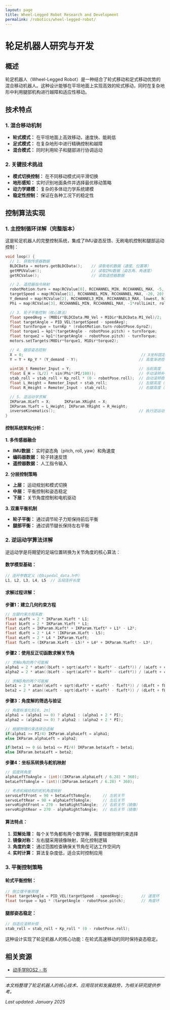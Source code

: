 ```yaml
---
layout: page
title: Wheel-Legged Robot Research and Development
permalink: /robotics/wheel-legged-robot/
---
```


# 轮足机器人研究与开发

## 概述

轮足机器人（Wheel-Legged Robot）是一种结合了轮式移动和足式移动优势的混合移动机器人。这种设计能够在平坦地面上实现高效的轮式移动，同时在复杂地形中利用腿部机构进行越障和适应性移动。

## 技术特点

### 1. 混合移动机制
- **轮式模式：** 在平坦地面上高效移动，速度快、能耗低
- **足式模式：** 在复杂地形中进行精确控制和越障
- **混合模式：** 同时利用轮子和腿部进行协调运动

### 2. 关键技术挑战
- **模式切换控制：** 在不同移动模式间平滑切换
- **地形感知：** 实时识别地面条件并选择最优移动策略
- **动力学建模：** 复杂的多体动力学系统建模
- **稳定性控制：** 保证在各种工况下的稳定性

## 控制算法实现

### 1. 主控制循环详解（完整版本）

这是轮足机器人的完整控制系统，集成了IMU姿态反馈、无刷电机控制和腿部运动控制：

```cpp
void loop() {
  // 1. 获取传感器数据
  BLDCData = motors.getBLDCData();    // 读取电机数据（速度、位置等）
  getMPUValue();                      // 读取IMU数据（姿态角、角速度）
  getRCValue();                       // 读取遥控器数据

  // 2. 遥控器指令映射
  robotMotion.turn = map(RCValue[0], RCCHANNEL_MIN, RCCHANNEL_MAX, -5, 5);        // 转向指令
  targetSpeed = map(RCValue[1], RCCHANNEL_MIN, RCCHANNEL_MAX, -20, 20);           // 速度指令
  Y_demand = map(RCValue[2], RCCHANNEL3_MIN, RCCHANNEL3_MAX, lowest, highest);    // 高度指令
  Phi = map(RCValue[3], RCCHANNEL_MIN, RCCHANNEL_MAX, -1*rollLimit, rollLimit);   // 滚转角指令

  // 3. 轮子平衡控制（核心算法）
  float speedAvg = (M0Dir*BLDCData.M0_Vel + M1Dir*BLDCData.M1_Vel)/2;            // 计算平均速度
  float targetAngle = PID_VEL(targetSpeed - speedAvg);                           // 速度PID控制
  float turnTorque = turnKp * (robotMotion.turn-robotPose.GyroZ);                // 转向力矩控制
  float torque1 = kp1*(targetAngle - robotPose.pitch) + turnTorque;              // 左轮力矩
  float torque2 = kp1*(targetAngle - robotPose.pitch) - turnTorque;              // 右轮力矩
  motors.setTargets(M0Dir*torque1, M1Dir*torque2);                               // 设置电机目标力矩

  // 4. 腿部姿态控制
  X = 0;                                                    // X坐标固定为0
  Y = Y + Kp_Y * (Y_demand - Y);                           // 高度渐进控制
  
  uint16_t Remoter_Input = Y;                              // 当前高度
  float E_H = (L/2) * sin(Phi*(PI/180));                   // 手动滚转补偿
  stab_roll = stab_roll + Kp_roll * (0 - robotPose.roll);  // 自动滚转稳定PID
  float L_Height = Remoter_Input + stab_roll;              // 左腿高度（自动稳定）
  float R_Height = Remoter_Input - stab_roll;              // 右腿高度（自动稳定）

  // 5. 逆运动学求解
  IKParam.XLeft = X;      IKParam.XRight = X;
  IKParam.YLeft = L_Height; IKParam.YRight = R_Height;
  inverseKinematics();                                     // 执行逆运动学计算
}
```

#### 控制系统架构分析：

**1. 多传感器融合**
- **IMU数据：** 实时姿态角（pitch, roll, yaw）和角速度
- **编码器数据：** 轮子转速反馈
- **遥控器数据：** 人工指令输入

**2. 分层控制策略**
- **上层：** 运动规划和模式切换
- **中层：** 平衡控制和姿态稳定
- **下层：** 关节角度控制和电机驱动

**3. 双重平衡机制**
- **轮子平衡：** 通过调节轮子力矩保持前后平衡
- **腿部平衡：** 通过调节腿长保持左右平衡

### 2. 逆运动学算法详解

逆运动学是将期望的足端位置转换为关节角度的核心算法：

#### 数学模型基础：
```cpp
// 连杆参数定义（在bipedal_data.h中）
L1, L2, L3, L4, L5  // 五段连杆长度
```

#### 求解过程详解：

**步骤1：建立几何约束方程**
```cpp
// 左腿约束方程系数
float aLeft = 2 * IKParam.XLeft * L1;
float bLeft = 2 * IKParam.YLeft * L1;
float cLeft = IKParam.XLeft² + IKParam.YLeft² + L1² - L2²;
float dLeft = 2 * L4 * (IKParam.XLeft - L5);
float eLeft = 2 * L4 * IKParam.YLeft;
float fLeft = (IKParam.XLeft - L5)² + L4² + IKParam.YLeft² - L3²;
```

**步骤2：使用反正切函数求解关节角**
```cpp
// 求解α角的两个可能解
alpha1 = 2 * atan((bLeft + sqrt(aLeft² + bLeft² - cLeft²)) / (aLeft + cLeft));
alpha2 = 2 * atan((bLeft - sqrt(aLeft² + bLeft² - cLeft²)) / (aLeft + cLeft));

// 求解β角的两个可能解
beta1 = 2 * atan((eLeft + sqrt(dLeft² + eLeft² - fLeft²)) / (dLeft + fLeft));
beta2 = 2 * atan((eLeft - sqrt(dLeft² + eLeft² - fLeft²)) / (dLeft + fLeft));
```

**步骤3：角度解的筛选与验证**
```cpp
// 角度标准化到[0, 2π]
alpha1 = (alpha1 >= 0) ? alpha1 : (alpha1 + 2 * PI);
alpha2 = (alpha2 >= 0) ? alpha2 : (alpha2 + 2 * PI);

// 根据物理约束选择合适解
if(alpha1 >= PI/4) IKParam.alphaLeft = alpha1;
else IKParam.alphaLeft = alpha2;

if(beta1 >= 0 && beta1 <= PI/4) IKParam.betaLeft = beta1;
else IKParam.betaLeft = beta2;
```

**步骤4：坐标系转换与舵机映射**
```cpp
// 弧度转角度
alphaLeftToAngle = (int)((IKParam.alphaLeft / 6.28) * 360);
betaLeftToAngle = (int)((IKParam.betaLeft / 6.28) * 360);

// 考虑机械结构的舵机角度映射
servoLeftFront = 90 + betaLeftToAngle;     // 左前关节
servoLeftRear = 90 + alphaLeftToAngle;     // 左后关节
servoRightFront = 270 - betaRightToAngle;  // 右前关节（镜像）
servoRightRear = 270 - alphaRightToAngle;  // 右后关节（镜像）
```

#### 算法特点：
1. **双解处理：** 每个关节角都有两个数学解，需要根据物理约束选择
2. **镜像对称：** 左右腿采用镜像映射，简化控制逻辑
3. **角度约束：** 通过范围检查确保关节角在可达工作空间内
4. **实时计算：** 算法复杂度低，适合实时控制应用

### 3. 平衡控制策略

#### 轮式平衡控制：
```cpp
// 倒立摆平衡原理
float targetAngle = PID_VEL(targetSpeed - speedAvg);        // 速度环
float torque = kp1 * (targetAngle - robotPose.pitch);       // 角度环
```

#### 腿部姿态稳定：
```cpp
// 自适应滚转补偿
stab_roll = stab_roll + Kp_roll * (0 - robotPose.roll);
```

这种设计实现了轮足机器人的核心功能：在轮式高速移动的同时保持姿态稳定。

## 相关资源

- [动手学ROS2 - 书](https://fishros.com/d2lros2/#/)

---

*本文档整理了轮足机器人的核心技术、应用现状和发展趋势，为相关研究提供参考。*

*Last updated: January 2025*

